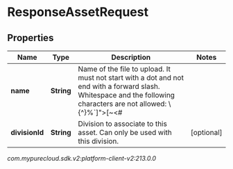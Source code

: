 # ResponseAssetRequest


## Properties

| Name | Type | Description | Notes |
| ------------ | ------------- | ------------- | ------------- |
| **name** | **String** | Name of the file to upload. It must not start with a dot and not end with a forward slash. Whitespace and the following characters are not allowed: \\{^}%`]\">[~<#| |  |
| **divisionId** | **String** | Division to associate to this asset. Can only be used with this division. |  [optional] |




_com.mypurecloud.sdk.v2:platform-client-v2:213.0.0_
